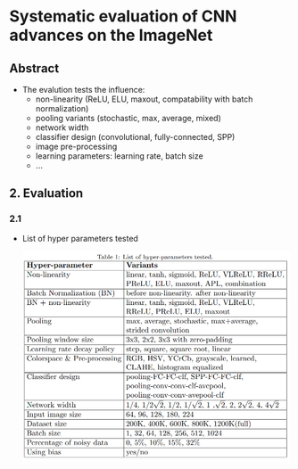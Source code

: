 # Systematic evaluation of CNN advances on the ImageNet

## Abstract

+ The evalution tests the influence:
    - non-linearity (ReLU, ELU, maxout, compatability with batch normalization)
    - pooling variants (stochastic, max, average, mixed)
    - network width
    - classifier design (convolutional, fully-connected, SPP)
    - image pre-processing
    - learning parameters: learning rate, batch size 
    - ...


## 2. Evaluation

### 2.1

+ List of hyper parameters tested

    ![list_hyper_parameters](figures/list_hyper-parameters.png)